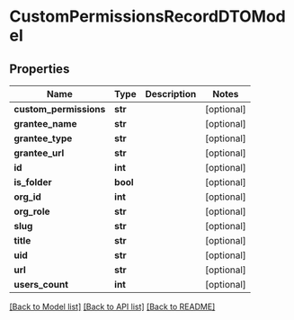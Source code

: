 # CustomPermissionsRecordDTOModel

## Properties
Name | Type | Description | Notes
------------ | ------------- | ------------- | -------------
**custom_permissions** | **str** |  | [optional] 
**grantee_name** | **str** |  | [optional] 
**grantee_type** | **str** |  | [optional] 
**grantee_url** | **str** |  | [optional] 
**id** | **int** |  | [optional] 
**is_folder** | **bool** |  | [optional] 
**org_id** | **int** |  | [optional] 
**org_role** | **str** |  | [optional] 
**slug** | **str** |  | [optional] 
**title** | **str** |  | [optional] 
**uid** | **str** |  | [optional] 
**url** | **str** |  | [optional] 
**users_count** | **int** |  | [optional] 

[[Back to Model list]](../README.md#documentation-for-models) [[Back to API list]](../README.md#documentation-for-api-endpoints) [[Back to README]](../README.md)


